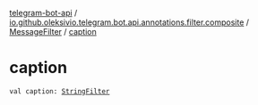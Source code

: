 [telegram-bot-api](../../index.md) / [io.github.oleksivio.telegram.bot.api.annotations.filter.composite](../index.md) / [MessageFilter](index.md) / [caption](./caption.md)

# caption

`val caption: `[`StringFilter`](../../io.github.oleksivio.telegram.bot.api.annotations.filter.primitive/-string-filter/index.md)